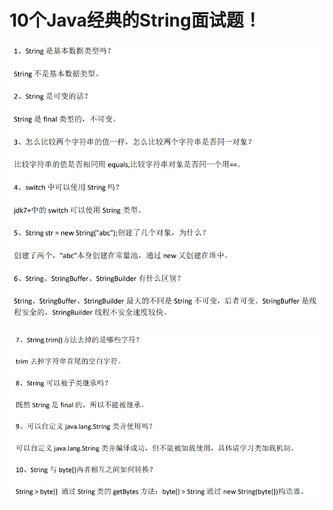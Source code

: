 # 10个Java经典的String面试题！

![image-20230106232751531](assets\image-20230106232751531.png)

![image-20230106232952900](assets\image-20230106232952900.png)